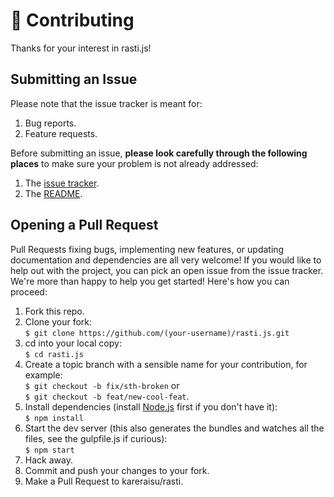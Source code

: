 # 🍻 Contributing

Thanks for your interest in rasti.js!

## Submitting an Issue

Please note that the issue tracker is meant for:

1. Bug reports.
2. Feature requests.

Before submitting an issue, **please look carefully through the following places** to make sure your problem is not already addressed:

1. The [issue tracker](https://github.com/kareraisu/rasti.js/issues).
2. The [README](README.md).


## Opening a Pull Request

Pull Requests fixing bugs, implementing new features, or updating documentation and dependencies are all very welcome! If you would like to help out with the project, you can pick an open issue from the issue tracker. We're more than happy to help you get started! Here's how you can proceed:

1. Fork this repo.
2. Clone your fork:  
   `$ git clone https://github.com/(your-username)/rasti.js.git`
3. cd into your local copy:  
   `$ cd rasti.js`
4. Create a topic branch with a sensible name for your contribution, for example:  
   `$ git checkout -b fix/sth-broken` or  
   `$ git checkout -b feat/new-cool-feat`. 
5. Install dependencies (install [Node.js](https://nodejs.org/) first if you don't have it):  
   `$ npm install`
6. Start the dev server (this also generates the bundles and watches all the files, see the gulpfile.js if curious):  
   `$ npm start`
7. Hack away.
8. Commit and push your changes to your fork.
9. Make a Pull Request to kareraisu/rasti.
